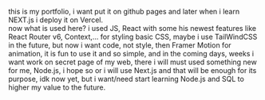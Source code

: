 
this is my portfolio, i want put it on github pages and later when i learn NEXT.js i deploy it on Vercel.  
now what is used here? i used JS, React with some his newest features like React Router v6, Context,... for styling basic CSS, maybe i use TailWindCSS in the future, but now i want code, not style, then Framer Motion for animation, it is fun to use it and so simple, and in the coming days, weeks i want work on secret page of my web, there i will must used something new for me, Node.js, i hope so or i will use Next.js and that will be enough for its purpose, idk now yet, but i want/need start learning Node.js and SQL to higher my value to the future.
